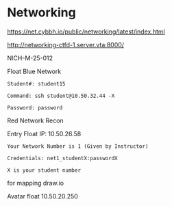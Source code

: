 # Networking
  https://net.cybbh.io/public/networking/latest/index.html
  
  http://networking-ctfd-1.server.vta:8000/


  
  NICH-M-25-012
  
Float
  Blue Network

    Student#: student15

    Command: ssh student@10.50.32.44 -X

    Password: password
Red Network Recon

Entry Float IP: 10.50.26.58

    Your Network Number is 1 (Given by Instructor)

    Credentials: net1_studentX:passwordX

    X is your student number

for mapping 
  draw.io

Avatar float
10.50.20.250
